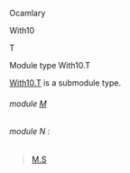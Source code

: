Ocamlary

With10

T

Module type With10.T

[With10.T]() is a submodule type.

<a id="module-M"></a>

###### module [M](Ocamlary.With10.module-type-T.M.md)

<a id="module-N"></a>

###### module N :

> [M.S](Ocamlary.With10.module-type-T.M.md#module-type-S)
